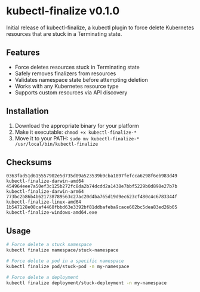 # kubectl-finalize v0.1.0

Initial release of kubectl-finalize, a kubectl plugin to force delete Kubernetes resources that are stuck in a Terminating state.

## Features

- Force deletes resources stuck in Terminating state
- Safely removes finalizers from resources
- Validates namespace state before attempting deletion
- Works with any Kubernetes resource type
- Supports custom resources via API discovery

## Installation

1. Download the appropriate binary for your platform
2. Make it executable: `chmod +x kubectl-finalize-*`
3. Move it to your PATH: `sudo mv kubectl-finalize-* /usr/local/bin/kubectl-finalize`

## Checksums

```
0363fad51d615557902e5d735d09a523539b9cba1897fefcca6298f6eb983d49  kubectl-finalize-darwin-amd64
454964eee7a50ef3c125b272fc8da2b74dcdd2a1438e7bbf5229b0d898e27b7b  kubectl-finalize-darwin-arm64
773bc2b86b4b621738789563c27ac20d4ba765d19d9ec623cf480c4c6783344f  kubectl-finalize-linux-amd64
1b547128e08caf4468fbbd63e3392bf81ddbafeba9cace602bc5dea83ed26b05  kubectl-finalize-windows-amd64.exe
```

## Usage

```bash
# Force delete a stuck namespace
kubectl finalize namespace/stuck-namespace

# Force delete a pod in a specific namespace
kubectl finalize pod/stuck-pod -n my-namespace

# Force delete a deployment
kubectl finalize deployment/stuck-deployment -n my-namespace
``` 